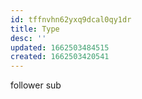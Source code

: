 ```yaml
---
id: tffnvhn62yxq9dcal0qy1dr
title: Type
desc: ''
updated: 1662503484515
created: 1662503420541
---
```


follower
sub
